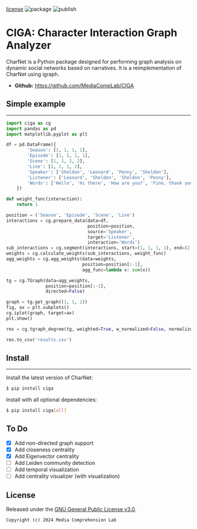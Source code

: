 [license](https://img.shields.io/github/license/MediaCompLab/CharNet.svg)
![package](https://github.com/MediaCompLab/CharNet/actions/workflows/python-package.yml/badge.svg?event=push)
![publish](https://github.com/MediaCompLab/CharNet/actions/workflows/python-publish.yml/badge.svg)

# CIGA: Character Interaction Graph Analyzer

CharNet is a Python package designed for performing graph analysis on dynamic social networks based on narratives.
It is a reimplementation of CharNet using igraph.

- **Github:** https://github.com/MediaCompLab/CIGA

## Simple example

---

```python
import ciga as cg
import pandas as pd
import matplotlib.pyplot as plt

df = pd.DataFrame({
        'Season': [1, 1, 1, 1],
        'Episode': [1, 1, 1, 1],
        'Scene': [1, 1, 2, 2],
        'Line': [1, 2, 1, 2],
        'Speaker': ['Sheldon', 'Leonard', 'Penny', 'Sheldon'],
        'Listener': ['Leonard', 'Sheldon', 'Sheldon', 'Penny'],
        'Words': ['Hello', 'Hi there', 'How are you?', 'Fine, thank you']
    })

def weight_func(interaction):
    return 1

position = ('Season', 'Episode', 'Scene', 'Line')
interactions = cg.prepare_data(data=df,
                               position=position,
                               source='Speaker', 
                               target='Listener', 
                               interaction='Words')
sub_interactions = cg.segment(interactions, start=(1, 1, 1, 1), end=(2, 1, 1, 1))
weights = cg.calculate_weights(sub_interactions, weight_func)
agg_weights = cg.agg_weights(data=weights, 
                             position=position[:-1], 
                             agg_func=lambda x: sum(x))

tg = cg.TGraph(data=agg_weights, 
               position=position[:-1], 
               directed=False)

graph = tg.get_graph((1, 1, 1))
fig, ax = plt.subplots()
cg.iplot(graph, target=ax)
plt.show()

res = cg.tgraph_degree(tg, weighted=True, w_normalized=False, normalized=True)

res.to_csv('results.csv')
```

## Install

---

Install the latest version of CharNet:

```bash
$ pip install ciga
```
Install with all optional dependencies:
```bash
$ pip install ciga[all]
```

## To Do
- [x] Add non-directed graph support
- [x] Add closeness centrality
- [x] Add Eigenvector centrality
- [ ] Add Leiden community detection
- [ ] Add temporal visualization
- [ ] Add centrality visualizer (with visualization)

## License

Released under the [GNU General Public License v3.0](https://www.gnu.org/licenses/gpl-3.0.en.html).

```
Copyright (c) 2024 Media Comprehension Lab
```
